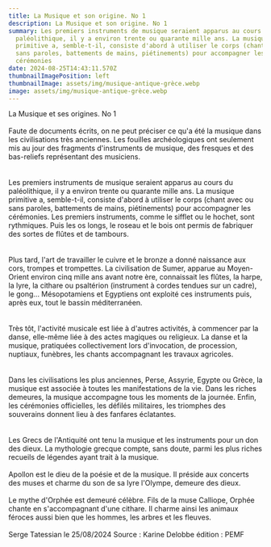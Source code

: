 ```yaml
---
title: La Musique et son origine. No 1
description: La Musique et son origine. No 1
summary: Les premiers instruments de musique seraient apparus au cours du
  paléolithique, il y a environ trente ou quarante mille ans. La musique
  primitive a, semble-t-il, consiste d'abord à utiliser le corps (chant avec ou
  sans paroles, battements de mains, piétinements) pour accompagner les
  cérémonies
date: 2024-08-25T14:43:11.570Z
thumbnailImagePosition: left
thumbnailImage: assets/img/musique-antique-grèce.webp
image: assets/img/musique-antique-grèce.webp
---
```

La Musique et ses origines. No 1\
\
Faute de documents écrits, on ne peut préciser ce qu'a été la musique dans les civilisations très anciennes. Les fouilles archéologiques ont seulement mis au jour des fragments d'instruments de musique, des fresques et des bas-reliefs représentant des musiciens.\
\
\
Les premiers instruments de musique seraient apparus au cours du paléolithique, il y a environ trente ou quarante mille ans. La musique primitive a, semble-t-il, consiste d'abord à utiliser le corps (chant avec ou sans paroles, battements de mains, piétinements) pour accompagner les cérémonies. Les premiers instruments, comme le sifflet ou le hochet, sont rythmiques. Puis les os longs, le roseau et le bois ont permis de fabriquer des sortes de flûtes et de tambours.\
\
\
Plus tard, l'art de travailler le cuivre et le bronze a donné naissance aux cors, trompes et trompettes. La civilisation de Sumer, apparue au Moyen-Orient environ cinq mille ans avant notre ère, connaissait les flûtes, la harpe, la lyre, la cithare ou psaltérion (instrument à cordes tendues sur un cadre), le gong... Mésopotamiens et Egyptiens ont exploité ces instruments puis, après eux, tout le bassin méditerranéen.\
\
\
Très tôt, l'activité musicale est liée à d'autres activités, à commencer par la danse, elle-même liée à des actes magiques ou religieux. La danse et la musique, pratiquées collectivement lors d'invocation, de procession, nuptiaux, funèbres, les chants accompagnant les travaux agricoles.\
\
\
Dans les civilisations les plus anciennes, Perse, Assyrie, Egypte ou Grèce, la musique est associée à toutes les manifestations de la vie. Dans les riches demeures, la musique accompagne tous les moments de la journée. Enfin, les cérémonies officielles, les défilés militaires, les triomphes des souverains donnent lieu à des fanfares éclatantes.\
\
\
Les Grecs de l'Antiquité ont tenu la musique et les instruments pour un don des dieux. La mythologie grecque compte, sans doute, parmi les plus riches recueils de légendes ayant trait à la musique.\
\
Apollon est le dieu de la poésie et de la musique. Il préside aux concerts des muses et charme du son de sa lyre l'Olympe, demeure des dieux.\
\
Le mythe d'Orphée est demeuré célèbre. Fils de la muse Calliope, Orphée chante en s'accompagnant d'une cithare. Il charme ainsi les animaux féroces aussi bien que les hommes, les arbres et les fleuves.\
\
Serge Tatessian le 25/08/2024 Source : Karine Delobbe édition : PEMF
